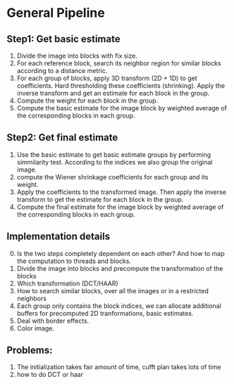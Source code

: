 # General Pipeline

## Step1: Get basic estimate
1. Divide the image into blocks with fix size.
2. For each reference block, search its neighbor region for similar blocks according to a distance metric.
3. For each group of blocks, apply 3D transform (2D + 1D) to get coefficients. Hard thresholding these coefficients (shrinking). Apply the inverse transform and get an estimate for each block in the group.
4. Compute the weight for each block in the group.
5. Compute the basic estimate for the image block by weighted average of the corresponding blocks in each group.

## Step2: Get final estimate
1. Use the basic estimate to get basic estimate groups by performing simmilarity test. According to the indices we also group the original image.
2. compute the Wiener shrinkage coefficients for each group and its weight.
3. Apply the coefficients to the transformed image. Then apply the inverse transform to get the estimate for each block in the group.
4. Compute the final estimate for the image block by weighted average of the corresponding blocks in each group.


## Implementation details
0. Is the two steps completely dependent on each other? And how to map the computation to threads and blocks.
1. Divide the image into blocks and precompute the transformation of the blocks
2. Which transformation (DCT/HAAR)
3. How to search similar blocks, over all the images or in a restricted neighbors
4. Each group only contains the block indices, we can allocate additional buffers for precomputed 2D tranformations, basic estimates.
5. Deal with border effects.
6. Color image.

## Problems:
1. The initialization takes fair amount of time, cufft plan takes lots of time
2. how to do DCT or haar

